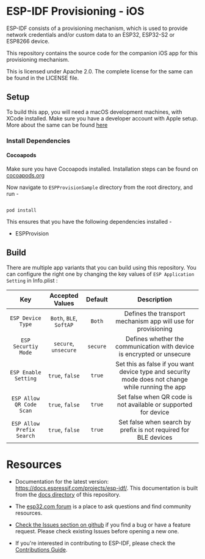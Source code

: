 
# ESP-IDF Provisioning - iOS

  

ESP-IDF consists of a provisioning mechanism, which is used to provide network credentials and/or custom data to an ESP32, ESP32-S2 or ESP8266 device.

This repository contains the source code for the companion iOS app for this provisioning mechanism.

  

This is licensed under Apache 2.0. The complete license for the same can be found in the LICENSE file.

  

## Setup

  

To build this app, you will need a macOS development machines, with XCode installed. Make sure you have a developer account with Apple setup. More about the same can be found [here](https://developer.apple.com/support/compare-memberships/)

  

### Install Dependencies

  

#### Cocoapods

Make sure you have Cocoapods installed. Installation steps can be found on [cocoapods.org](https://cocoapods.org)

Now navigate to `ESPProvisionSample` directory from the root directory, and run -

  

```

pod install

```

  

This ensures that you have the following dependencies installed -

- ESPProvision

  

## Build

  

There are multiple app variants that you can build using this repository. You can configure the right one by changing the key values of `ESP Application Setting` in Info.plist :

|Key  |Accepted Values  |Default  |Description   |
|:----:|:-------:|:------------:|:-------------:|
|`ESP Device Type`|`Both`, `BLE`, `SoftAP`|`Both`|Defines the transport mechanism app will use for provisioning|
|`ESP Securtiy Mode`|`secure`, `unsecure`|`secure`|Defines whether the communication with device is encrypted or unsecure |
|`ESP Enable Setting`|`true`, `false`|`true`|Set this as false if you want device type and security mode does not change while running the app|
|`ESP Allow QR Code Scan`|`true`, `false`|`true`|Set false when QR code is not available or supported for device|
|`ESP Allow Prefix Search`|`true`, `false`|`true`|Set false when search by prefix is not required for BLE devices|








  

  

# Resources

  

* Documentation for the latest version: https://docs.espressif.com/projects/esp-idf/. This documentation is built from the [docs directory](docs) of this repository.

  

* The [esp32.com forum](https://esp32.com/) is a place to ask questions and find community resources.

  

* [Check the Issues section on github](https://github.com/espressif/esp-idf/issues) if you find a bug or have a feature request. Please check existing Issues before opening a new one.

  

* If you're interested in contributing to ESP-IDF, please check the [Contributions Guide](https://docs.espressif.com/projects/esp-idf/en/latest/contribute/index.html).
